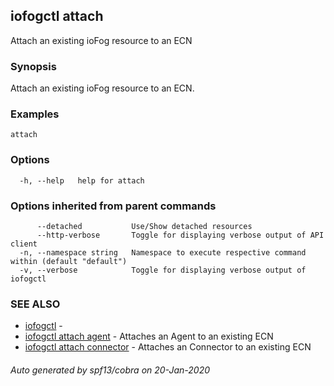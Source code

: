## iofogctl attach

Attach an existing ioFog resource to an ECN

### Synopsis

Attach an existing ioFog resource to an ECN.

### Examples

```
attach
```

### Options

```
  -h, --help   help for attach
```

### Options inherited from parent commands

```
      --detached           Use/Show detached resources
      --http-verbose       Toggle for displaying verbose output of API client
  -n, --namespace string   Namespace to execute respective command within (default "default")
  -v, --verbose            Toggle for displaying verbose output of iofogctl
```

### SEE ALSO

* [iofogctl](iofogctl.md)	 - 
* [iofogctl attach agent](iofogctl_attach_agent.md)	 - Attaches an Agent to an existing ECN
* [iofogctl attach connector](iofogctl_attach_connector.md)	 - Attaches an Connector to an existing ECN

###### Auto generated by spf13/cobra on 20-Jan-2020
